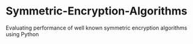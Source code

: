 # Symmetric-Encryption-Algorithms
Evaluating performance of well known symmetric encryption algorithms using Python

